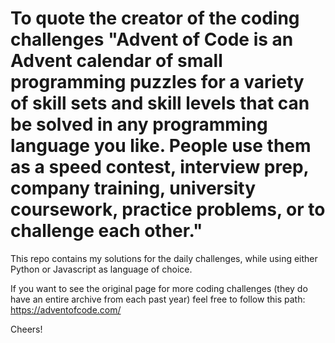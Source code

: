 # To quote the creator of the coding challenges "Advent of Code is an Advent calendar of small programming puzzles for a variety of skill sets and skill levels that can be solved in any programming language you like. People use them as a speed contest, interview prep, company training, university coursework, practice problems, or to challenge each other."

This repo contains my solutions for the daily challenges, while using either Python or Javascript as language of choice.

If you want to see the original page for more coding challenges (they do have an entire archive from each past year) feel free to follow this path:
https://adventofcode.com/

Cheers!
